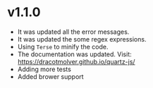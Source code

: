 # v1.1.0
* It was updated all the error messages.
* It was updated the some regex expressions.
* Using `Terse` to minify the code.
* The documentation was updated. Visit: https://dracotmolver.github.io/quartz-js/
* Adding more tests
* Added brower support